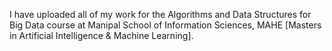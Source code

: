 I have uploaded all of my work for the Algorithms and Data Structures for Big Data course at Manipal School of Information Sciences, MAHE [Masters in Artificial Intelligence & Machine Learning].
